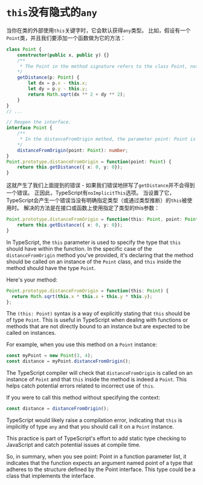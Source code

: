 # `this`没有隐式的`any`

当你在类的外部使用`this`关键字时，它会默认获得`any`类型。 比如，假设有一个`Point`类，并且我们要添加一个函数做为它的方法：
```ts
class Point {
    constructor(public x, public y) {}
    /**
     * The Point in the method signature refers to the class Point, not the interface. This is because the method is defined within the class. The Point class has a constructor that takes x and y parameters, and the getDistance method expects an argument p of type Point, referring to instances of the Point class.
    */
    getDistance(p: Point) {
        let dx = p.x - this.x;
        let dy = p.y - this.y;
        return Math.sqrt(dx ** 2 + dy ** 2);
    }
}
// ...

// Reopen the interface.
interface Point {
    /**
     * In the distanceFromOrigin method, the parameter point: Point is saying that the function expects an argument named point of type Point. This Point refers to the interface Point you've defined.
    */
    distanceFromOrigin(point: Point): number;
}
Point.prototype.distanceFromOrigin = function(point: Point) {
    return this.getDistance({ x: 0, y: 0});
}
```

这就产生了我们上面提到的错误 - 如果我们错误地拼写了`getDistance`并不会得到一个错误。 正因此，TypeScript有`noImplicitThis`选项。 当设置了它，TypeScript会产生一个错误当没有明确指定类型（或通过类型推断）的`this`被使用时。 解决的方法是在接口或函数上使用指定了类型的this参数：
```ts
Point.prototype.distanceFromOrigin = function(this: Point, point: Point) {
    return this.getDistance({ x: 0, y: 0});
}
```



In TypeScript, the `this` parameter is used to specify the type that `this` should have within the function. In the specific case of the `distanceFromOrigin` method you've provided, it's declaring that the method should be called on an instance of the `Point` class, and `this` inside the method should have the type `Point`.

Here's your method:

```typescript
Point.prototype.distanceFromOrigin = function(this: Point) {
  return Math.sqrt(this.x * this.x + this.y * this.y);
};
```

The `(this: Point)` syntax is a way of explicitly stating that `this` should be of type `Point`. This is useful in TypeScript when dealing with functions or methods that are not directly bound to an instance but are expected to be called on instances.

For example, when you use this method on a `Point` instance:

```typescript
const myPoint = new Point(3, 4);
const distance = myPoint.distanceFromOrigin();
```

The TypeScript compiler will check that `distanceFromOrigin` is called on an instance of `Point` and that `this` inside the method is indeed a `Point`. This helps catch potential errors related to incorrect use of `this`.

If you were to call this method without specifying the context:

```typescript
const distance = distanceFromOrigin();
```

TypeScript would likely raise a compilation error, indicating that `this` is implicitly of type `any` and that you should call it on a `Point` instance.

This practice is part of TypeScript's effort to add static type checking to JavaScript and catch potential issues at compile time.



So, in summary, when you see point: Point in a function parameter list, it indicates that the function expects an argument named point of a type that adheres to the structure defined by the Point interface. This type could be a class that implements the interface.